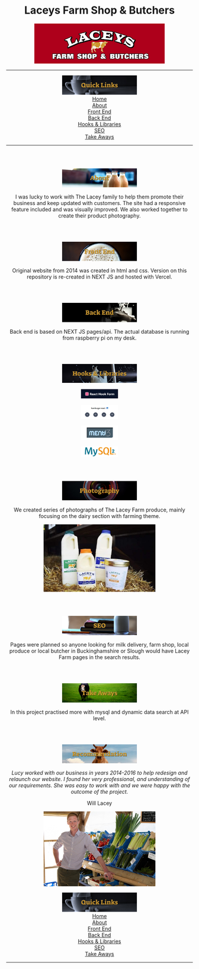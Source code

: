 <div align="center">
<h1>Laceys Farm Shop & Butchers</h1>
<img
    src="./public/Media/Photoshoot/Logo.jpg"
    width="70%"
    id="home"
    />



<hr />
<img
    src="./public/Media/README/quickLinks.jpg"
    width="40%"
    /> <br />
<!-- <h2>Quick Links</h2> -->
<a href="#home">Home</a><br />
<a href="#about">About</a><br />
<a href="#frontEnd">Front End</a><br />
<a href="#backEnd">Back End</a><br />
<a href="#hooksAndLibraries">Hooks & Libraries</a><br />
<a href="#seo">SEO</a><br />
<a href="#takeAways">Take Aways</a><br />
<hr />






<br /><br />
<!-- ABOUT -->
<img
    src="./public/Media/README/abouts.jpg"
    width="40%"
    id="about"
    />
<!-- <h2>About</h2> -->
<p>
I was lucky to work with The Lacey family to help them promote their business and keep updated with customers. The site had a responsive feature included and was visually improved. We also worked together to create their product photography.
</p>





<!-- FRONT END -->
<br /><br />
<!-- <a href="#home">Home</a><br /> -->
<img
    src="./public/Media/README/frontEnd.jpg"
    width="40%"
    id="frontEnd"
    />
<!-- <h2>Front End</h2> -->
<p>
Original website from 2014 was created in html and css. Version on this repository is re-created in NEXT JS and hosted with Vercel.
 </p>







<!-- BACK END -->
<br /><br />
<!-- <a href="#home">Home</a><br /> -->
<img
    src="./public/Media/README/backEnd.jpg"
    width="40%"
    id="backEnd"
    />
<!-- <h2>Back End</h2> -->

<p>
    Back end is based on NEXT JS pages/api. The actual database is running from raspberry pi on my desk.
    </p>






<!-- HOOKS & LIBRARIES -->
<br /><br />
<!-- <a href="#home">Home</a><br /> -->
<img
    src="./public/Media/README/hooksAndLibraries.jpg"
    width="40%"
    id="hooksAndLibraries"
    />
<!-- <h2>Hooks & Libraries</h2> -->



<img
    src="./public/Media/README/hooksLibraries/FormHook.jpg"
    width="20%"
    alt="form hook"
    />


<img
    src="./public/Media/README/hooksLibraries/HamburgerReact.jpg"
    width="20%"
    alt="hamburger react"
    />


<img
    src="./public/Media/README/hooksLibraries/Menu13.jpg"
    width="20%"
    alt="menu13"
    />

<img
    src="./public/Media/README/hooksLibraries/mysql2.jpg"
    width="20%"
    alt="mysql2"
    /><br />






<!-- PHOTOGRAPHY -->
<br /><br />
<!-- <a href="#home">Home</a><br /> -->
<img
    src="./public/Media/README/photography.jpg"
    width="40%"
    id="photography title"
    />
<!-- <h2>Photography</h2> -->
<p>
We created series of photographs of The Lacey Farm produce, mainly focusing on the dairy section with farming theme.
</p>
<img
    src="./public/Media/Photoshoot/milkCreamIcecream.jpeg"
    width="60%"
    id="photography title"
    />







<!-- SEO -->
<br /><br />
<!-- <a href="#home">Home</a><br /> -->
<img
    src="./public/Media/README/SEOjpg.jpg"
    width="40%"
    id="seo"
    />
<!-- <h2>SEO</h2> -->
<p>
Pages were planned so anyone looking for milk delivery, farm shop, local produce or local butcher in Buckinghamshire or Slough would have Lacey Farm pages in the search results.
</p>





<!-- TAKE AWAYS: -->
<br /><br />
<!-- <a href="#home">Home</a><br /> -->
<img
    src="./public/Media/README/takeAways.jpg"
    width="40%"
    id="takeAways"
    />
<!-- <h2>Take Aways</h2> -->

<p>
In this project practised more with mysql and dynamic data search at API level.

</p>



<!-- RECOMMENDATION: -->
<br /><br />
<!-- <a href="#home">Home</a><br /> -->
<img
    src="./public/Media/README/recommendation.jpg"
    width="40%"
    id="takeAways"
    />
<!-- <h2>Recommendation:</h2> -->
<i>
Lucy worked with our business in years 2014-2016 to help redesign and relaunch our website.  I found her very professional, and understanding of our requirements.  She was easy to work with and we were happy with the outcome of the project.


</i>
<p>
Will Lacey
</p>

<img
    src="./public/Media/Photoshoot/WillLacey.jpg"
    width="60%"
    id="takeAways"
    />








<!-- QUICK LINKS: -->
<!-- <h2>Quick Links</h2> -->
<img
    src="./public/Media/README/quickLinks.jpg"
    width="40%"
    /> <br />
<a href="#home">Home</a><br />
<a href="#about">About</a><br />
<a href="#frontEnd">Front End</a><br />
<a href="#backEnd">Back End</a><br />
<a href="#hooksAndLibraries">Hooks & Libraries</a><br />
<a href="#seo">SEO</a><br />
<a href="#takeAways">Take Aways</a><br />
<hr />



</div>